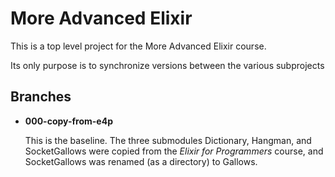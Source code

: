 # More Advanced Elixir

This is a top level project for the More Advanced Elixir course.

Its only purpose is to synchronize versions between the various subprojects

## Branches

* **000-copy-from-e4p**

  This is the baseline. The three submodules Dictionary, Hangman, and SocketGallows were
  copied from the _Elixir for Programmers_ course, and SocketGallows was renamed (as a directory)
  to Gallows.